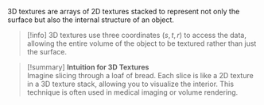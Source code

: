 3D textures are arrays of 2D textures stacked to represent not only the surface but also the internal structure of an object.

>[!info]
> 3D textures use three coordinates $(s, t, r)$ to access the data, allowing the entire volume of the object to be textured rather than just the surface.

>[!summary] **Intuition for 3D Textures**  
> Imagine slicing through a loaf of bread. Each slice is like a 2D texture in a 3D texture stack, allowing you to visualize the interior. This technique is often used in medical imaging or volume rendering.

